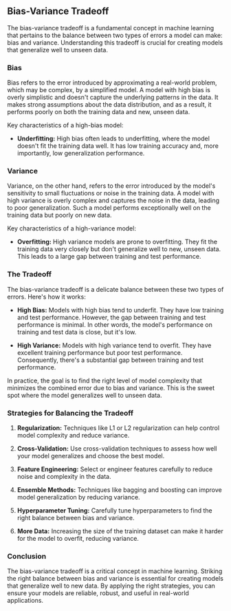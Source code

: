 ## Bias-Variance Tradeoff
The bias-variance tradeoff is a fundamental concept in machine learning that pertains to the balance between two types of errors a model can make: bias and variance. Understanding this tradeoff is crucial for creating models that generalize well to unseen data.

### Bias
Bias refers to the error introduced by approximating a real-world problem, which may be complex, by a simplified model. A model with high bias is overly simplistic and doesn't capture the underlying patterns in the data. It makes strong assumptions about the data distribution, and as a result, it performs poorly on both the training data and new, unseen data.

Key characteristics of a high-bias model:

- **Underfitting:** High bias often leads to underfitting, where the model doesn't fit the training data well. It has low training accuracy and, more importantly, low generalization performance.

### Variance
Variance, on the other hand, refers to the error introduced by the model's sensitivity to small fluctuations or noise in the training data. A model with high variance is overly complex and captures the noise in the data, leading to poor generalization. Such a model performs exceptionally well on the training data but poorly on new data.

Key characteristics of a high-variance model:

- **Overfitting:** High variance models are prone to overfitting. They fit the training data very closely but don't generalize well to new, unseen data. This leads to a large gap between training and test performance.

### The Tradeoff
The bias-variance tradeoff is a delicate balance between these two types of errors. Here's how it works:

- **High Bias:** Models with high bias tend to underfit. They have low training and test performance. However, the gap between training and test performance is minimal. In other words, the model's performance on training and test data is close, but it's low.

- **High Variance:** Models with high variance tend to overfit. They have excellent training performance but poor test performance. Consequently, there's a substantial gap between training and test performance.

In practice, the goal is to find the right level of model complexity that minimizes the combined error due to bias and variance. This is the sweet spot where the model generalizes well to unseen data.

### Strategies for Balancing the Tradeoff

1. **Regularization:** Techniques like L1 or L2 regularization can help control model complexity and reduce variance.

2. **Cross-Validation:** Use cross-validation techniques to assess how well your model generalizes and choose the best model.

3. **Feature Engineering:** Select or engineer features carefully to reduce noise and complexity in the data.

4. **Ensemble Methods:** Techniques like bagging and boosting can improve model generalization by reducing variance.

5. **Hyperparameter Tuning:** Carefully tune hyperparameters to find the right balance between bias and variance.

6. **More Data:** Increasing the size of the training dataset can make it harder for the model to overfit, reducing variance.

### Conclusion
The bias-variance tradeoff is a critical concept in machine learning. Striking the right balance between bias and variance is essential for creating models that generalize well to new data. By applying the right strategies, you can ensure your models are reliable, robust, and useful in real-world applications.